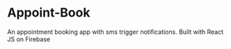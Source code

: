 # Appoint-Book
An appointment booking app with sms trigger notifications. Built with React JS on Firebase
